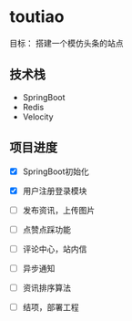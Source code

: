 

# toutiao

目标： 搭建一个模仿头条的站点

## 技术栈

- SpringBoot
- Redis
- Velocity

## 项目进度

- [x] SpringBoot初始化
- [x] 用户注册登录模块
- [ ] 发布资讯，上传图片
- [ ] 点赞点踩功能
- [ ] 评论中心，站内信
- [ ] 异步通知
- [ ] 资讯排序算法
- [ ] 结项，部署工程







































